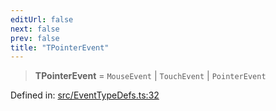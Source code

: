 ```yaml
---
editUrl: false
next: false
prev: false
title: "TPointerEvent"
---
```


> **TPointerEvent** = `MouseEvent` \| `TouchEvent` \| `PointerEvent`

Defined in: [src/EventTypeDefs.ts:32](https://github.com/fabricjs/fabric.js/blob/977f797255d8c56b5b68360b0d45bed33697d2e8/src/EventTypeDefs.ts#L32)
